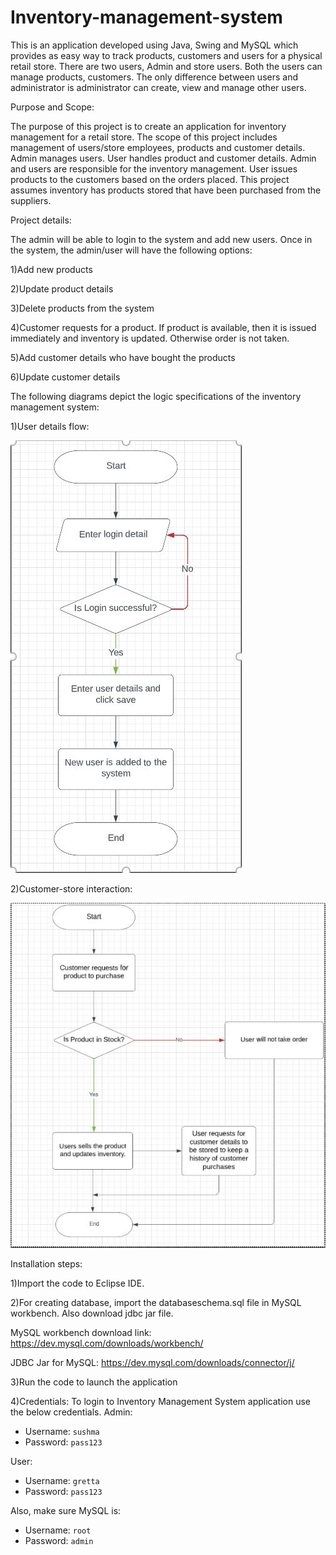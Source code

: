 # Inventory-management-system
This is an application developed using Java, Swing and MySQL which provides as easy way to track products, customers and users for a physical retail store.
There are two users, Admin and store users. Both the users can manage products, customers.
The only difference between users and administrator is administrator can create, view and manage other users.


Purpose and Scope:

The purpose of this project is to create an application for inventory management for a retail store. The scope of this project includes management of users/store employees, products and customer details. Admin manages users. User handles product and customer details. Admin and users are responsible for the inventory management. User issues products to the customers based on the orders placed. This project assumes inventory has products stored that have been purchased from the suppliers. 


Project details:

The admin will be able to login to the system and add new users. Once in the system, the admin/user will have the following options: 

1)Add new products 

2)Update product details 

3)Delete products from the system 

4)Customer requests for a product. If product is available, then it is issued immediately and inventory is updated. Otherwise order is not taken. 

5)Add customer details who have bought the products 

6)Update customer details 


The following diagrams depict the logic specifications of the inventory management system:

1)User details flow:

![Alt text](logic.JPG)

2)Customer-store interaction:

![Alt text](specific.JPG)

Installation steps:

1)Import the code to Eclipse IDE.

2)For creating database, import the databaseschema.sql file in MySQL workbench. Also download jdbc jar file.

MySQL workbench download link:
https://dev.mysql.com/downloads/workbench/

JDBC Jar for MySQL:
https://dev.mysql.com/downloads/connector/j/

3)Run the code to launch the application

4)Credentials:
To login to Inventory Management System application use the below credentials. 
Admin:
   - Username: `sushma`
   - Password: `pass123`

   User:
   - Username: `gretta`
   - Password: `pass123`

   Also, make sure MySQL is:
   - Username: `root`
   - Password: `admin`





 
